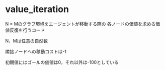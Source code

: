# value_iteration
N × Mのグラフ環境をエージェントが移動する際の
各ノードの価値を求める価値反復を行うコード

N，Mは任意の自然数

隣接ノードへの移動コストは-1

初期値にはゴールの価値は0，それ以外は-100としている